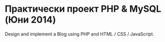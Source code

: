 Практически проект PHP & MySQL (Юни 2014)
=============
Design and implement a Blog using PHP and HTML / CSS / JavaScript. 
